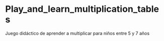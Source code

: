 # Play_and_learn_multiplication_tables
Juego didáctico de aprender a multiplicar para niños entre 5 y 7 años
